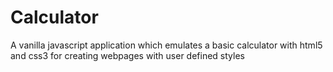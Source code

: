 # Calculator

A vanilla javascript application which emulates a basic calculator with html5 and css3 for creating webpages with user defined styles 
